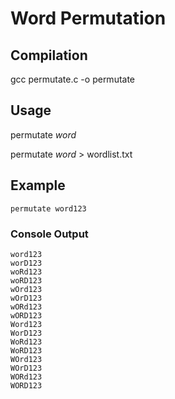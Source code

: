 # Word Permutation


## Compilation
gcc permutate.c -o permutate


## Usage
permutate *word*

permutate *word* > wordlist.txt


## Example
```
permutate word123
```

### Console Output
```
word123
worD123
woRd123
woRD123
wOrd123
wOrD123
wORd123
wORD123
Word123
WorD123
WoRd123
WoRD123
WOrd123
WOrD123
WORd123
WORD123
```

